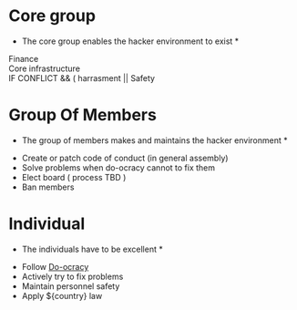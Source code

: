# Core group

* The core group enables the hacker environment to exist *

 Finance     
 Core infrastructure  
 IF CONFLICT && (
      harrasment
      || Safety
      
# Group Of Members

* The group of members makes and maintains the hacker environment *

 - Create or patch code of conduct (in general assembly)
 - Solve problems when do-ocracy cannot to fix them
 - Elect board ( process TBD )
 - Ban members

# Individual

* The individuals have to be excellent *

 - Follow [Do-ocracy](do-ocracy.md)
 - Actively try to fix problems
 - Maintain personnel safety
 - Apply ${country} law
